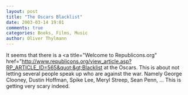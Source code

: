 ```yaml
---
layout: post
title: "The Oscars Blacklist"
date: 2003-03-14 19:01
comments: true
categories: Books, Films, Music
author: Oliver Thylmann
---
```



It seems that there is a &lt;a title=&quot;Welcome to Republicons.org&quot; href=&quot;http://www.republicons.org/view_article.asp?RP_ARTICLE_ID=565&quot;&gt;Blacklist at the Oscars. This is about not letting several people speak up who are against the war. Namely George Clooney, Dustin Hoffman, Spike Lee, Meryl Streep, Sean Penn, ... This is getting very scary indeed.

